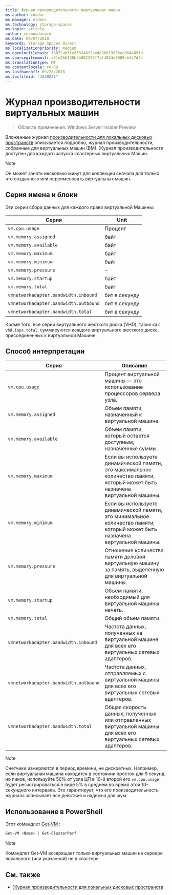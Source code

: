 ```yaml
---
title: Журнал производительности виртуальных машин
ms.author: cosdar
ms.manager: eldenc
ms.technology: storage-spaces
ms.topic: article
author: cosmosdarwin
ms.date: 09/07/2018
Keywords: Storage Spaces Direct
ms.localizationpriority: medium
ms.openlocfilehash: f8072ab5fc853248f2eedd26019956ec864a891d
ms.sourcegitcommit: d31e266130b3b082372f7af4024e6089cb347d74
ms.translationtype: MT
ms.contentlocale: ru-RU
ms.lasthandoff: 09/28/2018
ms.locfileid: "4239221"
---
```

# Журнал производительности виртуальных машин

> Область применения: Windows Server Insider Preview

Вложенные журнал [производительности для локальных дисковых пространств](performance-history.md) описывается подробно, журнал производительности, собранные для виртуальных машин (ВМ). Журнал производительности доступен для каждого запуска кластерных виртуальных Машин.

   > [!NOTE]
   > Он может занять несколько минут для коллекции сначала для только что созданного или переименовать виртуальных машин.

## Серия имена и блоки

Эти серии сбора данных для каждого право виртуальной Машины:

| Серия                            | Unit             |
|-----------------------------------|------------------|
| `vm.cpu.usage`                    | Процент          |
| `vm.memory.assigned`              |  байт            |
| `vm.memory.available`             |  байт            |
| `vm.memory.maximum`               |  байт            |
| `vm.memory.minimum`               |  байт            |
| `vm.memory.pressure`              | -                |
| `vm.memory.startup`               |  байт            |
| `vm.memory.total`                 |  байт            |
| `vmnetworkadapter.bandwidth.inbound`  | бит в секунду |
| `vmnetworkadapter.bandwidth.outbound` | бит в секунду |
| `vmnetworkadapter.bandwidth.total`    | бит в секунду |

Кроме того, все серии виртуального жесткого диска (VHD), таких как `vhd.iops.total`, суммируются каждого виртуального жесткого диска, присоединенных к виртуальной Машине.

## Способ интерпретации


| Серия                            | Описание                                                                                                  |
|-----------------------------------|--------------------------------------------------------------------------------------------------------------|
| `vm.cpu.usage`                    | Процент виртуальной машины — это использование процессоров сервера узла.                                   |
| `vm.memory.assigned`              | Объем памяти, назначенный к виртуальной машине.                                                      |
| `vm.memory.available`             | Объем памяти, который остается доступным, назначенные суммы.                                       |
| `vm.memory.maximum`               | Если вы используете динамической памяти, это максимальное количество памяти, который может быть назначена виртуальной машины. |
| `vm.memory.minimum`               | Если вы используете динамической памяти, это минимальное количество памяти, который может быть назначена виртуальной машины. |
| `vm.memory.pressure`              | Отношение количества памяти деловой виртуальную машину за память, выделенную для виртуальной машины.            |
| `vm.memory.startup`               | Объем памяти, необходимый для виртуальной машины начать.                                            |
| `vm.memory.total`                 | Общий объем памяти. |
| `vmnetworkadapter.bandwidth.inbound`  | Частота данных, полученных на виртуальной машине для всех его виртуальных сетевых адаптеров.                        |
| `vmnetworkadapter.bandwidth.outbound` | Частота данных, отправляемых с виртуальной машины для всех его виртуальных сетевых адаптеров.                            |
| `vmnetworkadapter.bandwidth.total`    | Общая скорость данных, полученных или отправленных виртуальной машины для всех его виртуальных сетевых адаптеров.          |

   > [!NOTE]
   > Счетчики измеряются в период времени, не дискретных. Например, если виртуальная машина находится в состоянии простоя для 9 секунд, но пиков, используйте 50% от узла ЦП в 10-й второй его `vm.cpu.usage` будет регистрироваться в виде 5% в среднем во время этой 10-секундного интервала. Это гарантирует, что его производительность журнала записывает все действия и надежна для шум.

## Использование в PowerShell

Этот командлет [Get-VM](https://docs.microsoft.com/powershell/module/hyper-v/get-vm) :

```PowerShell
Get-VM <Name> | Get-ClusterPerf
```

   > [!NOTE]
   > Командлет Get-VM возвращает только виртуальных машин на сервере локального (или указанной) не в кластере.

## См. также

- [Журнал производительности для локальных дисковых пространств](performance-history.md)
